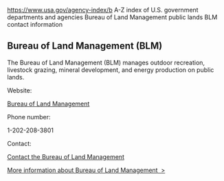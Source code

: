 

https://www.usa.gov/agency-index/b
A-Z index of U.S. government departments and agencies
Bureau of Land Management public lands
BLM contact information

Bureau of Land Management (BLM)
-------------------------------

The Bureau of Land Management (BLM) manages outdoor recreation, livestock grazing, mineral development, and energy production on public lands.

Website:

[Bureau of Land Management](https://www.blm.gov/)

Phone number:

1-202-208-3801

Contact:

[Contact the Bureau of Land Management](https://www.blm.gov/office/national-office)

[More information about Bureau of Land Management  >](https://www.usa.gov/agencies/bureau-of-land-management)
